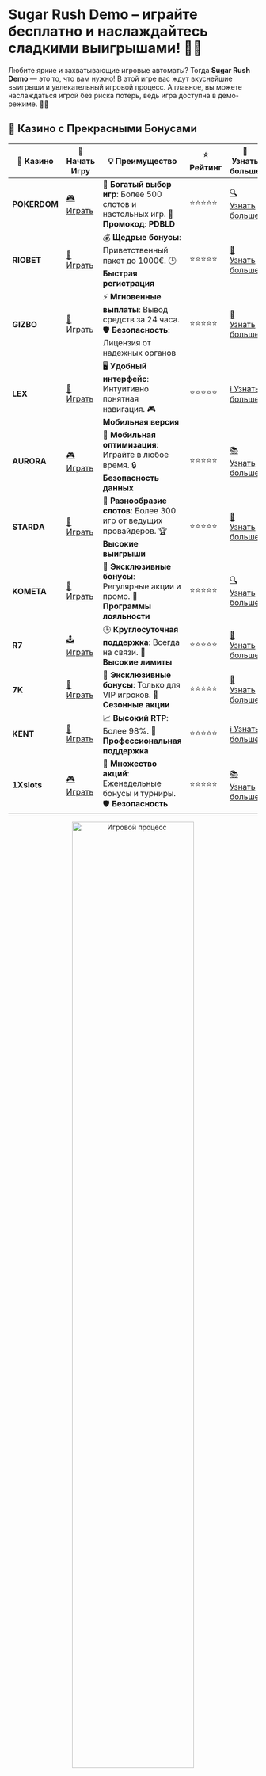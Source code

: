# Sugar Rush Demo – играйте бесплатно и наслаждайтесь сладкими выигрышами! 🍬🍭

Любите яркие и захватывающие игровые автоматы? Тогда **Sugar Rush Demo** — это то, что вам нужно! В этой игре вас ждут вкуснейшие выигрыши и увлекательный игровой процесс. А главное, вы можете наслаждаться игрой без риска потерь, ведь игра доступна в демо-режиме. 🎰🍒

## 🌟 Казино с Прекрасными Бонусами

| 🎲 **Казино** | 🔗 **Начать Игру** | 💡 **Преимущество** | ⭐ **Рейтинг** | 🔗 **Узнать больше** |
|--------------|---------------------|---------------------|----------------|----------------------|
| **POKERDOM**  | [🎮 Играть](https://brandplay.link/4k77v2yx) | 🎉 **Богатый выбор игр**: Более 500 слотов и настольных игр. 🎁 **Промокод**: **PDBLD** | ⭐⭐⭐⭐⭐ | [🔍 Узнать больше](https://brandplay.link/4k77v2yx) |
| **RIOBET**    | [🎰 Играть](https://brandplay.link/7xBLTPyj) | 💰 **Щедрые бонусы**: Приветственный пакет до 1000€. 🕒 **Быстрая регистрация** | ⭐⭐⭐⭐⭐ | [📖 Узнать больше](https://brandplay.link/7xBLTPyj) |
| **GIZBO**     | [🎲 Играть](https://brandplay.link/bprXw4YV) | ⚡ **Мгновенные выплаты**: Вывод средств за 24 часа. 🛡️ **Безопасность**: Лицензия от надежных органов | ⭐⭐⭐⭐⭐ | [📝 Узнать больше](https://brandplay.link/bprXw4YV) |
| **LEX**       | [🤑 Играть](https://brandplay.link/zW4hdDFV) | 🖥️ **Удобный интерфейс**: Интуитивно понятная навигация. 🎮 **Мобильная версия** | ⭐⭐⭐⭐⭐ | [ℹ️ Узнать больше](https://brandplay.link/zW4hdDFV) |
| **AURORA**    | [🎮 Играть](https://10trafic-stat2.com/click/668546556bcc6313411604bd/6766/13032/subaccount) | 📱 **Мобильная оптимизация**: Играйте в любое время. 🔒 **Безопасность данных** | ⭐⭐⭐⭐⭐ | [📚 Узнать больше](https://10trafic-stat2.com/click/668546556bcc6313411604bd/6766/13032/subaccount) |
| **STARDА**    | [🎯 Играть](https://brandplay.link/fB7xwRFL) | 🎰 **Разнообразие слотов**: Более 300 игр от ведущих провайдеров. 🏆 **Высокие выигрыши** | ⭐⭐⭐⭐⭐ | [🔎 Узнать больше](https://brandplay.link/fB7xwRFL) |
| **KOMETA**    | [🎰 Играть](https://brandplay.link/8ZymQJV8) | 🎁 **Эксклюзивные бонусы**: Регулярные акции и промо. 🔄 **Программы лояльности** | ⭐⭐⭐⭐⭐ | [🔍 Узнать больше](https://brandplay.link/8ZymQJV8) |
| **R7**        | [🕹️ Играть](https://brandplay.link/bMd3Yjsw) | 🕒 **Круглосуточная поддержка**: Всегда на связи. 💸 **Высокие лимиты** | ⭐⭐⭐⭐⭐ | [📖 Узнать больше](https://brandplay.link/bMd3Yjsw) |
| **7K**        | [🎲 Играть](https://brandplay.link/BvQyFShp) | 🌟 **Эксклюзивные бонусы**: Только для VIP игроков. 🎉 **Сезонные акции** | ⭐⭐⭐⭐⭐ | [📝 Узнать больше](https://brandplay.link/BvQyFShp) |
| **KENT**      | [🤑 Играть](https://brandplay.link/Fv2WP3js) | 📈 **Высокий RTP**: Более 98%. 💼 **Профессиональная поддержка** | ⭐⭐⭐⭐⭐ | [ℹ️ Узнать больше](https://brandplay.link/Fv2WP3js) |
| **1Xslots**   | [🎮 Играть](https://brandplay.link/hSB1khtr) | 🎉 **Множество акций**: Еженедельные бонусы и турниры. 🛡️ **Безопасность** | ⭐⭐⭐⭐⭐ | [📚 Узнать больше](https://brandplay.link/hSB1khtr) |

<div align="center"> <img src="https://i.pinimg.com/originals/1d/b3/25/1db325483acbe642c6d4e6fdd73a4988.gif" alt="Игровой процесс" width="70%"> </div>
---

## 🚀 Быстрые Выигрыши и Поддержка

| 🎲 **Казино** | 🔗 **Начать Игру** | 💡 **Преимущество** | ⭐ **Рейтинг** | 🔗 **Узнать больше** |
|--------------|---------------------|---------------------|----------------|----------------------|
| **GAMA**      | [🎯 Играть](https://brandplay.link/j6NMKsDz) | 🔍 **Интуитивный интерфейс**: Легкость использования. 🏅 **Престижные турниры** | ⭐⭐⭐⭐☆ | [🔎 Узнать больше](https://brandplay.link/j6NMKsDz) |
| **ONION**     | [🎰 Играть](https://brandplay.link/zBGRVpQ9) | 🤑 **Низкие ставки**: Идеально для начинающих. 🔄 **Быстрые выводы** | ⭐⭐⭐⭐☆ | [🔍 Узнать больше](https://brandplay.link/zBGRVpQ9) |
| **ЧЕМПИОН**   | [🕹️ Играть](https://temon-gter.cfd/go/lRq?p80412p304504pcc44t17455) | 🏅 **Лояльная программа**: Награды за активность. 🎁 **Ежемесячные бонусы** | ⭐⭐⭐⭐☆ | [📖 Узнать больше](https://temon-gter.cfd/go/lRq?p80412p304504pcc44t17455) |
| **VAVADA**    | [🎲 Играть](https://vavadapartner.pro/?promo=ea5c9275-6854-4505-94fc-95ab18221945-linkb2) | 🚀 **Быстрая регистрация**: Начните играть мгновенно. 🔐 **Безопасные транзакции** | ⭐⭐⭐⭐☆ | [📝 Узнать больше](https://vavadapartner.pro/?promo=ea5c9275-6854-4505-94fc-95ab18221945-linkb2) |
| **FRIENDS**   | [🤑 Играть](https://gofriends.mba/linkb2) | 🤝 **Социальные игры**: Играйте с друзьями. 🌐 **Мультиплатформенность** | ⭐⭐⭐⭐☆ | [ℹ️ Узнать больше](https://gofriends.mba/linkb2) |
| **1WIN**      | [🎮 Играть](https://brandplay.link/smXVpBbG) | 🏆 **Спортивные ставки**: Широкий выбор видов спорта. 💵 **Высокие коэффициенты** | ⭐⭐⭐⭐☆ | [📚 Узнать больше](https://brandplay.link/smXVpBbG) |
| **DRIP**      | [🎯 Играть](https://drp-ircp01.com/c07e6a3db) | 🌐 **Инновационные игры**: Новейшие игровые технологии. 🛡️ **Высокая безопасность** | ⭐⭐⭐⭐☆ | [🔎 Узнать больше](https://drp-ircp01.com/c07e6a3db) |
| **JOYCASINO** | [🎰 Играть](https://rpc30.call2me.pro/?/ru/registration?apkpop=0&partner=p24970p3291217pc98f) | 🎁 **Приятные бонусы**: Ежедневные акции и подарки. 🕹️ **Разнообразие игр** | ⭐⭐⭐⭐☆ | [🔍 Узнать больше](https://rpc30.call2me.pro/?/ru/registration?apkpop=0&partner=p24970p3291217pc98f) |
| **PLAYFORTUNA** | [🎮 Играть](https://fortunapromo.net/alt/playfortuna/registration?0dc4a9362a71feb7e3f165fb8e766f70) | 🎉 **Регулярные акции**: Бонусы, фриспины и многое другое. 🏅 **Турниры** | ⭐⭐⭐⭐☆ | [📚 Узнать больше](https://fortunapromo.net/alt/playfortuna/registration?0dc4a9362a71feb7e3f165fb8e766f70) |
| **SYKAA**     | [🤑 Играть](https://s-two-way.com/?source=linkb2&pid=30697) | 💸 **Доступные ставки**: Идеально для новичков. 🎁 **Щедрые бонусы** | ⭐⭐⭐⭐☆ | [🔍 Узнать больше](https://s-two-way.com/?source=linkb2&pid=30697) |

<div align="center"> <img src="https://i.pinimg.com/originals/1d/b3/25/1db325483acbe642c6d4e6fdd73a4988.gif" alt="Игровой процесс" width="70%"> </div>

![Sugar Rush Demo](https://i.pinimg.com/originals/a9/29/6e/a9296ea1cf6a7c20a985e593451f0323.png)

## Что такое Sugar Rush Demo? 🤩

**Sugar Rush Demo** — это демо-версия одного из самых популярных слотов в мире азартных игр, который погружает вас в атмосферу сладких угощений и невероятных выигрышей. В этом режиме вы можете играть абсолютно бесплатно, используя виртуальные кредиты, и наслаждаться всеми особенностями игры без риска потратить реальные деньги.

### Особенности игры Sugar Rush 🍬

- **Красочная графика**: Каждый вращающийся барабан перенесет вас в мир ярких конфет и сладких сюрпризов. Множество бонусов, бонусных игр и захватывающих символов делают игру не только увлекательной, но и визуально привлекательной.
- **Простота и доступность**: Игра Sugar Rush проста в освоении и идеально подходит как для новичков, так и для опытных игроков.
- **Бонусные раунды**: Игра предлагает различные бонусы и фриспины, которые добавляют азарт и дополнительные возможности для выигрыша.

### Почему стоит попробовать **Sugar Rush Demo**? 🍭

1. **Безопасность и отсутствие рисков**: В демо-режиме вы играете на виртуальные кредиты, что полностью исключает финансовые риски. Вы можете наслаждаться игровым процессом, не переживая о потерях.
2. **Развлечение и обучение**: Это отличный способ познакомиться с игровым процессом и правилами слота. Попробуйте разные стратегии и тактики, чтобы быть готовыми к игре на реальные деньги.
3. **Доступность в любое время**: Игра доступна 24/7, и вы можете начать играть в любой момент, даже если у вас есть всего несколько минут для отдыха.

## Как играть в **Sugar Rush Demo**? 🎮

1. **Выберите демо-режим**: Откройте игру на сайте и выберите демо-режим, чтобы начать играть бесплатно.
2. **Выберите ставку**: Настройте ставку с учетом виртуальных кредитов и начните вращать барабаны.
3. **Собирать комбинации**: Вашей целью является собрать выигрышные комбинации из конфет и других сладких символов. Чем больше одинаковых символов, тем выше выигрыш!
4. **Используйте бонусы**: Игра предлагает бонусные раунды и фриспины, которые помогут увеличить ваш виртуальный баланс.

## Бонусы и фриспины в Sugar Rush 🍒

Одним из основных плюсов игры **Sugar Rush** является наличие бонусных раундов и фриспинов, которые могут существенно увеличить ваш виртуальный баланс.

- **Фриспины**: Соберите нужные символы для активации фриспинов и получите бесплатные вращения с увеличенными выигрышами.
- **Бонусные игры**: Иногда вы можете попасть в специальный бонусный раунд, где шансы на крупный выигрыш значительно увеличиваются.

## Популярные платформы для игры в **Sugar Rush Demo** 🎰

Если вы хотите насладиться игрой в **Sugar Rush Demo**, вы можете найти эту игру на множествах онлайн-казино, предлагающих бесплатный доступ к демо-играм. Вот несколько брендов, которые могут предложить вам доступ к этому слоту:

1. **Pokerdom**: Отличная платформа для игроков, где можно найти множество популярных игр в демо-режиме.
2. **Riobet**: Здесь тоже можно наслаждаться игрой **Sugar Rush Demo** без риска для своего баланса.
3. **Kometa**: В этом казино вы сможете испытать удачу в **Sugar Rush Demo** и протестировать все функции игры.
4. **7K Casino**: Откройте для себя сладкие выигрыши в демо-режиме, играя на 7K Casino.

## Почему стоит играть в **Sugar Rush Demo**? 🎉

1. **Никаких рисков**: В демо-режиме вы играете бесплатно, не рискуя своими деньгами.
2. **Тренировка и развлечения**: Это отличный способ потренироваться перед игрой на реальные деньги и просто хорошо провести время.
3. **Большие выигрыши**: Даже в демо-режиме можно испытать всю магию выигрышей и бонусов в **Sugar Rush**.

## Заключение 🎯

**Sugar Rush Demo** — это отличный способ насладиться сладкими выигрышами и увлекательным игровым процессом без риска потерь. Это идеальный слот для всех любителей красочных и захватывающих игр, а бесплатный демо-режим позволяет вам получить максимальное удовольствие от игры и улучшить свои навыки.

Зайдите в демо-режим, начните играть и погружайтесь в мир сладких выигрышей! 🍬🎰
